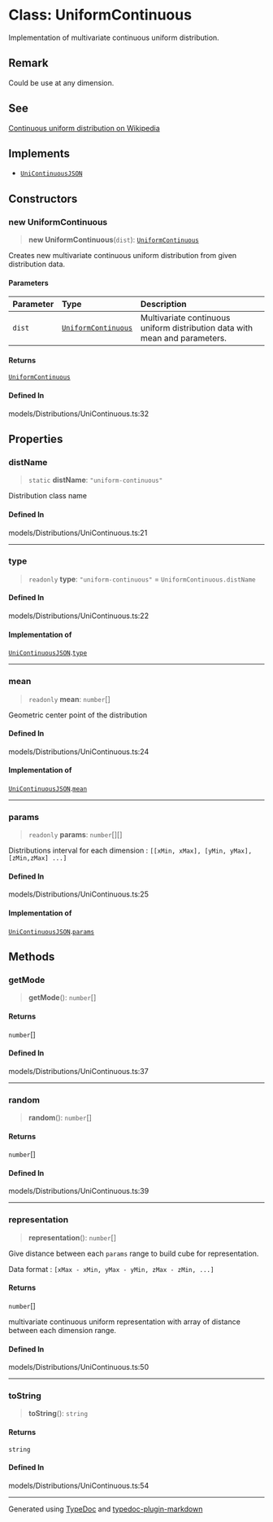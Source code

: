 # Class: UniformContinuous

Implementation of multivariate continuous uniform distribution.

## Remark

Could be use at any dimension.

## See

[Continuous uniform distribution on Wikipedia](https://en.wikipedia.org/wiki/Continuous_uniform_distribution)

## Implements

-   [`UniContinuousJSON`](../../../../namespace.Interfaces/namespaces/namespace.Distribution/interfaces/interface.UniContinuousJSON.md)

## Constructors

### new UniformContinuous

> **new UniformContinuous**(`dist`): [`UniformContinuous`](class.UniformContinuous.md)

Creates new multivariate continuous uniform distribution from given distribution data.

#### Parameters

| Parameter | Type                                              | Description                                                                 |
| :-------- | :------------------------------------------------ | :-------------------------------------------------------------------------- |
| `dist`    | [`UniformContinuous`](class.UniformContinuous.md) | Multivariate continuous uniform distribution data with mean and parameters. |

#### Returns

[`UniformContinuous`](class.UniformContinuous.md)

#### Defined In

models/Distributions/UniContinuous.ts:32

## Properties

### distName

> `static` **distName**: `"uniform-continuous"`

Distribution class name

#### Defined In

models/Distributions/UniContinuous.ts:21

---

### type

> `readonly` **type**: `"uniform-continuous"` = `UniformContinuous.distName`

#### Defined In

models/Distributions/UniContinuous.ts:22

#### Implementation of

[`UniContinuousJSON`](../../../../namespace.Interfaces/namespaces/namespace.Distribution/interfaces/interface.UniContinuousJSON.md).[`type`](../../../../namespace.Interfaces/namespaces/namespace.Distribution/interfaces/interface.UniContinuousJSON.md#type)

---

### mean

> `readonly` **mean**: `number`[]

Geometric center point of the distribution

#### Defined In

models/Distributions/UniContinuous.ts:24

#### Implementation of

[`UniContinuousJSON`](../../../../namespace.Interfaces/namespaces/namespace.Distribution/interfaces/interface.UniContinuousJSON.md).[`mean`](../../../../namespace.Interfaces/namespaces/namespace.Distribution/interfaces/interface.UniContinuousJSON.md#mean)

---

### params

> `readonly` **params**: `number`[][]

Distributions interval for each dimension : `[[xMin, xMax], [yMin, yMax], [zMin,zMax] ...]`

#### Defined In

models/Distributions/UniContinuous.ts:25

#### Implementation of

[`UniContinuousJSON`](../../../../namespace.Interfaces/namespaces/namespace.Distribution/interfaces/interface.UniContinuousJSON.md).[`params`](../../../../namespace.Interfaces/namespaces/namespace.Distribution/interfaces/interface.UniContinuousJSON.md#params)

## Methods

### getMode

> **getMode**(): `number`[]

#### Returns

`number`[]

#### Defined In

models/Distributions/UniContinuous.ts:37

---

### random

> **random**(): `number`[]

#### Returns

`number`[]

#### Defined In

models/Distributions/UniContinuous.ts:39

---

### representation

> **representation**(): `number`[]

Give distance between each `params` range to build cube for representation.

Data format : `[xMax - xMin, yMax - yMin, zMax - zMin, ...]`

#### Returns

`number`[]

multivariate continuous uniform representation with array of distance between each dimension range.

#### Defined In

models/Distributions/UniContinuous.ts:50

---

### toString

> **toString**(): `string`

#### Returns

`string`

#### Defined In

models/Distributions/UniContinuous.ts:54

---

Generated using [TypeDoc](https://typedoc.org/) and [typedoc-plugin-markdown](https://www.npmjs.com/package/typedoc-plugin-markdown)
